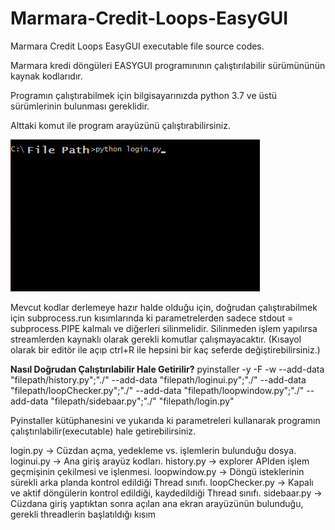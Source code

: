 # Marmara-Credit-Loops-EasyGUI

Marmara Credit Loops EasyGUI executable file source codes.

Marmara kredi döngüleri EASYGUI programınının çalıştırılabilir sürümününün kaynak kodlarıdır.

Programın çalıştırabilmek için bilgisayarınızda python 3.7 ve üstü sürümlerinin bulunması gereklidir.

Alttaki komut ile program arayüzünü çalıştırabilirsiniz. 

![komut arayüzü](/readmepictures/runlogin.png)

Mevcut kodlar derlemeye hazır halde olduğu için, doğrudan çalıştırabilmek için subprocess.run kısımlarında ki parametrelerden sadece stdout = subprocess.PIPE kalmalı
ve diğerleri silinmelidir. Silinmeden işlem yapılırsa streamlerden kaynaklı olarak gerekli komutlar çalışmayacaktır.
(Kısayol olarak bir editör ile açıp ctrl+R ile hepsini bir kaç seferde değiştirebilirsiniz.)


__Nasıl Doğrudan Çalıştırılabilir Hale Getirilir?__
pyinstaller -y -F -w --add-data "filepath/history.py";"./" --add-data "filepath/loginui.py";"./" --add-data "filepath/loopChecker.py";"./" --add-data "filepath/loopwindow.py";"./" --add-data "filepath/sidebaar.py";"./"  "filepath/login.py"

Pyinstaller kütüphanesini ve yukarıda ki parametreleri kullanarak programın çalıştırılabilir(executable) hale getirebilirsiniz.

login.py       -> Cüzdan açma, yedekleme vs. işlemlerin bulunduğu dosya.
loginui.py     -> Ana giriş arayüz kodları.
history.py     -> explorer APIden işlem geçmişinin çekilmesi ve işlenmesi.
loopwindow.py  -> Döngü isteklerinin sürekli arka planda kontrol edildiği Thread sınıfı.
loopChecker.py -> Kapalı ve aktif döngülerin kontrol edildiği, kaydedildiği Thread sınıfı.
sidebaar.py    -> Cüzdana giriş yaptıktan sonra açılan ana ekran arayüzünün bulunduğu, gerekli threadlerin başlatıldığı kısım 








































